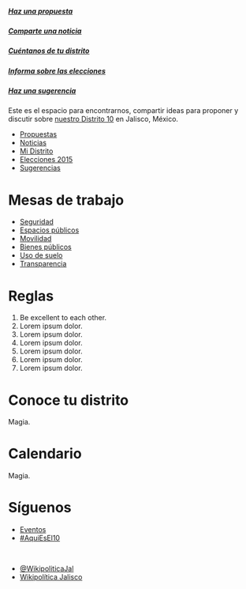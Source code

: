 ##### [Haz una propuesta](http://www.reddit.com/r/AquiEsEl10/submit?sidebar&selftext=true&title=PROPUESTA%3A+)
##### [Comparte una noticia](http://www.reddit.com/r/AquiEsEl10/submit?sidebar&selftext=true&title=NOTICIA%3A+)
#####  [Cuéntanos de tu distrito](http://www.reddit.com/r/AquiEsEl10/submit?sidebar&selftext=true&title=EN+MI+DISTRITO%3A+)
#####  [Informa sobre las elecciones](http://www.reddit.com/r/AquiEsEl10/submit?sidebar&selftext=true&title=ELECCIONES+2015%3A+)
#####  [Haz una sugerencia](http://www.reddit.com/r/AquiEsEl10/submit?sidebar&selftext=true&title=SUGERENCIA%3A+)

Este es el espacio para encontrarnos, compartir ideas para proponer y discutir sobre [nuestro Distrito 10](https://www.google.com/maps/d/viewer?mid=z1TD728Xq-aQ.kzsyCxPggqIE) en Jalisco, México.

* [Propuestas](http://www.reddit.com/r/AquiEsEl10/search?sort=new&restrict_sr=on&q=PROPUESTA%3A)
* [Noticias](http://www.reddit.com/r/AquiEsEl10/search?sort=new&restrict_sr=on&q=NOTICIA%3A)
* [Mi Distrito](http://www.reddit.com/r/AquiEsEl10/search?sort=new&restrict_sr=on&q=EN+MI+DITRITO%3A)
* [Elecciones 2015](http://www.reddit.com/r/AquiEsEl10/search?sort=new&restrict_sr=on&q=ELECCIONES+2015%3A)
* [Sugerencias](http://www.reddit.com/r/AquiEsEl10/search?sort=new&restrict_sr=on&q=SUGERENCIA%3A)

# Mesas de trabajo

* [Seguridad](http://www.reddit.com/r/AquiEsEl10/search?sort=new&restrict_sr=on&q=flair%3ASeguridad)
* [Espacios públicos](http://www.reddit.com/r/AquiEsEl10/search?sort=new&restrict_sr=on&q=flair%3AEspacios+públicos)
* [Movilidad](http://www.reddit.com/r/AquiEsEl10/search?sort=new&restrict_sr=on&q=flair%3AMovilidad)
* [Bienes públicos](http://www.reddit.com/r/AquiEsEl10/search?sort=new&restrict_sr=on&q=flair%3ABienes+públicos)
* [Uso de suelo](http://www.reddit.com/r/AquiEsEl10/search?sort=new&restrict_sr=on&q=flair%3AUso+de+suelo)
* [Transparencia](http://www.reddit.com/r/AquiEsEl10/search?sort=new&restrict_sr=on&q=flair%3ATransparencia)

# Reglas
1. Be excellent to each other.
2. Lorem ipsum dolor.
3. Lorem ipsum dolor.
4. Lorem ipsum dolor.
5. Lorem ipsum dolor.
6. Lorem ipsum dolor.
7. Lorem ipsum dolor.

# Conoce tu distrito
Magia.

# Calendario
Magia.

# Síguenos

* [Eventos](https://www.facebook.com/pages/Wikipolítica-Jalisco/1492178621017984)
* [#AquiEsEl10](https://twitter.com/hashtag/AquiEsEl10)

&nbsp;

* [@WikipoliticaJal](https://www.facebook.com/pages/Wikipolítica-Jalisco/1492178621017984)
* [Wikipolítica Jalisco](https://twitter.com/WikipoliticaJal)

